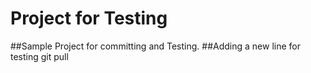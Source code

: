 Project for Testing
===================
##Sample Project for committing and Testing.
##Adding a new line for testing git pull
